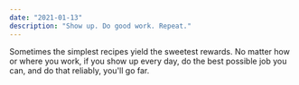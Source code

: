 ```yaml
---
date: "2021-01-13"
description: "Show up. Do good work. Repeat."
---
```


Sometimes the simplest recipes yield the sweetest rewards. No matter how or where you work, if you show up every day, do the best possible job you can, and do that reliably, you'll go far.